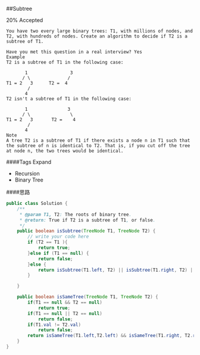 ##Subtree

20% Accepted

	You have two every large binary trees: T1, with millions of nodes, and T2, with hundreds of nodes. Create an algorithm to decide if T2 is a subtree of T1.

	Have you met this question in a real interview? Yes
	Example
	T2 is a subtree of T1 in the following case:

	       1                3
	      / \              /
	T1 = 2   3      T2 =  4
	        /
	       4
	T2 isn't a subtree of T1 in the following case:

	       1               3
	      / \               \
	T1 = 2   3       T2 =    4
	        /
	       4
	Note
	A tree T2 is a subtree of T1 if there exists a node n in T1 such that the subtree of n is identical to T2. That is, if you cut off the tree at node n, the two trees would be identical.

####Tags Expand
- Recursion
- Binary Tree

####思路


```java
public class Solution {
    /**
     * @param T1, T2: The roots of binary tree.
     * @return: True if T2 is a subtree of T1, or false.
     */
    public boolean isSubtree(TreeNode T1, TreeNode T2) {
        // write your code here
        if (T2 == T1 ){
            return true;
        }else if (T1 == null) {
            return false;
        }else {
            return isSubtree(T1.left, T2) || isSubtree(T1.right, T2) || isSameTree(T1, T2);
        }

    }

    public boolean isSameTree(TreeNode T1, TreeNode T2) {
        if(T1 == null && T2 == null)
            return true;
        if(T1 == null || T2 == null)
            return false;
        if(T1.val != T2.val)
            return false;
        return isSameTree(T1.left,T2.left) && isSameTree(T1.right, T2.right);
    }
}

```
